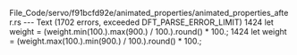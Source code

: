 File_Code/servo/f91bcfd92e/animated_properties/animated_properties_after.rs --- Text (1702 errors, exceeded DFT_PARSE_ERROR_LIMIT)
1424         let weight = (weight.min(100.).max(900.) / 100.).round() * 100.;                                                                                1424         let weight = (weight.max(100.).min(900.) / 100.).round() * 100.;

